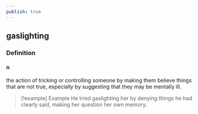 ```yaml
---
publish: true
---
```

## gaslighting

### Definition
#### n
the action of tricking or controlling someone by making them believe things that are not true, especially by suggesting that they may be mentally ill.

>[!example] Example
> He tried gaslighting her by denying things he had clearly said, making her question her own memory.
